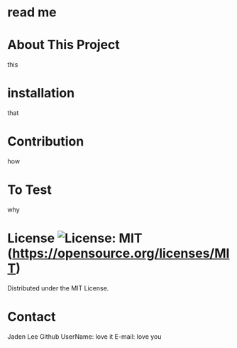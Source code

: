 # read me
# About This Project
this 
# installation
that
# Contribution
how 
 # To Test 
why
# License ![License: MIT](https://img.shields.io/badge/License-MIT-yellow.svg)(https://opensource.org/licenses/MIT)
Distributed under the MIT License. 
 # Contact 
Jaden Lee 
Github UserName: love it
E-mail: love you
